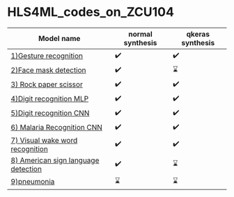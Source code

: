# HLS4ML_codes_on_ZCU104


|  Model name | normal synthesis | qkeras synthesis |
|----------|----------|----------|
|  <a href="https://github.com/minecraftdixit/HLS4ML_codes_on_ZCU104/tree/main/code1">1)Gesture recognition</a>   | ✔️       | ✔️
| <a href="https://github.com/minecraftdixit/HLS4ML_codes_on_ZCU104/tree/main/code3">2)Face mask detection</a>|  ✔️        | ⌛  |
|<a href="https://github.com/minecraftdixit/HLS4ML_codes_on_ZCU104/tree/main/code4">3) Rock paper scissor</a>   |  ✔️      |   ✔️    |
| <a href="https://github.com/minecraftdixit/HLS4ML_codes_on_ZCU104/tree/main/code5">4)Digit recognition MLP</a>|  ✔️         | ✔️     |
|<a href="https://github.com/minecraftdixit/HLS4ML_codes_on_ZCU104/tree/main/digit_recog_cnn">5)Digit recognition CNN</a> |  ✔️          | ✔️    |
| <a href="https://github.com/minecraftdixit/HLS4ML_codes_on_ZCU104/tree/main/malaria_tf">6) Malaria Recognition CNN  </a>  |  ✔️          | ✔️    |
|<a href="https://github.com/minecraftdixit/HLS4ML_codes_on_ZCU104/tree/main/vww">7) Visual wake word recognition   </a> |  ✔️          |  ✔️  |
|<a href="https://github.com/minecraftdixit/HLS4ML_codes_on_ZCU104/tree/main/asl">8) American sign language detection  </a> | ✔️| ⌛ |
|<a href="https://github.com/minecraftdixit/HLS4ML_codes_on_ZCU104/tree/main/asl">9)pneumonia </a> | ⌛| ⌛|








